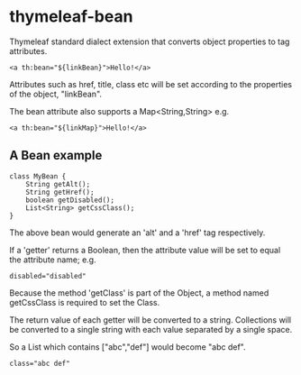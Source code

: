 thymeleaf-bean
==============

Thymeleaf standard dialect extension that converts object properties to tag attributes.

    <a th:bean="${linkBean}">Hello!</a>
    
Attributes such as href, title, class etc will be set according to the properties of the object, "linkBean".

The bean attribute also supports a Map<String,String> e.g.

    <a th:bean="${linkMap}">Hello!</a>
    
## A Bean example

    class MyBean {
        String getAlt();
        String getHref();
        boolean getDisabled();
        List<String> getCssClass();
    }
     
The above bean would generate an 'alt' and a 'href' tag respectively.
 
If a 'getter' returns a Boolean, then the attribute value will be set to equal the attribute name; e.g.

    disabled="disabled"
   
Because the method 'getClass' is part of the Object, a method named getCssClass is required to set the Class.

The return value of each getter will be converted to a string.  Collections will be converted to a single string with each value separated by a single space.

So a List<String> which contains ["abc","def"] would become "abc def".

    class="abc def"
